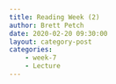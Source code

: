 ```yaml
---
title: Reading Week (2)
author: Brett Petch
date: 2020-02-20 09:30:00
layout: category-post
categories: 
    - week-7
    - Lecture
---
```


